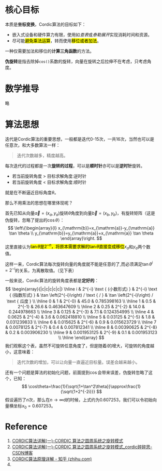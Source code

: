 # 核心目标
本质是**坐标变换**，Cordic算法的目标如下：
- 嵌入式设备和硬件算力有限，使用如*查表*或*泰勒展开*实现消耗时间和资源。
- 尽可能<mark>避免乘法运算</mark>，转而使用<mark>移位或者加法</mark>。

一种仅需要加法和移位的**计算三角函数**的方法。

**伪旋转**是指去除掉`cos()`系数的旋转，向量在旋转之后拉伸不在考虑，只考虑角度。

# 数学推导

略

# 算法思想

迭代是Cordic算法的重要思想，一般都是迭代0-15次，一共16次，当然也可以是任意次，和大多数算法一样：

> 迭代次数越多，精度越高。

每次迭代的过程都是一次**旋转的过程**，可以是**顺时针**亦可以是**逆时针**旋转。
- 若当前旋转角度 > 目标求解角度:逆时针
- 若当前旋转角度 < 目标求解角度:顺时针

就是在不断逼近目标角度$\theta$。

那么不用乘法的思想在哪里体现呢？

首先已知从向量$\vec{a}=(x_a,y_a)$旋转$\theta$角度到向量$\vec{b}=(x_b,y_b)$，有旋转矩阵（这是伪旋转，忽略了提出的$\cos\theta$）：
$$
\left\{\begin{array}{l}
x_{\mathrm{b}}=x_{\mathrm{a}}-y_{\mathrm{a}} \tan \theta \\
y_{\mathrm{b}}=y_{\mathrm{a}}+x_{\mathrm{a}} \tan \theta
\end{array}\right.
$$
这里直接认为<mark>$\tan\theta$是$2^{-n}$，将原本需要求解的$\tan\theta$​直接变成移位</mark>$x_a$和$y_a$​两个数值。

这样一来，Cordic算法每次旋转向量的角度就不能是任意的了,而必须满足$\tan\theta^i=2^{-i}$的关系，为离散取值。（见下表）

一般来说，Cordic算法的旋转角度表都是**定好的**：
$$
\begin{array}{|c|c|c|c|c|}
\hline i & 2^{-i} \text { (小数形式) } & 2^{-i} \text { (指数形式) } & \tan \left(2^{-i}\right) / \text { / } & \tan \left(2^{-i}\right) / \text { 瓜度 } \\
\hline 0 & 1 & 2^{-0} & 45.0 & 0.785398163 \\
\hline 1 & 0.5 & 2^{-1} & 26.6 & 0.463647609 \\
\hline 2 & 0.25 & 2^{-2} & 14.0 & 0.244978663 \\
\hline 3 & 0.125 & 2^{-3} & 7.1 & 0.124354995 \\
\hline 4 & 0.0625 & 2^{-4} & 3.6 & 0.062418810 \\
\hline 5 & 0.03125 & 2^{-5} & 1.8 & 0.031239833 \\
\hline 6 & 0.015625 & 2^{-6} & 0.9 & 0.015623729 \\
\hline 7 & 0.0078125 & 2^{-7} & 0.4 & 0.007812341 \\
\hline 8 & 0.00390625 & 2^{-8} & 0.2 & 0.003906230 \\
\hline 9 & 0.001953125 & 2^{-9} & 0.1 & 0.001953123 \\
\hline
\end{array}
$$
我们观察这个表，虽然不可旋转任意角度了，但是随着$i$的增大，可旋转的角度越小，这意味着：

> 迭代次数的增加，可以让向量一直逼近目标量。误差会越来越小。

还有一个问题是算法的初始化问题，前面提到$\cos$会带来误差，伪旋转忽略了这个，已知：
$$
\cos\theta=\frac{1}{\sqrt{1+\tan^2\theta}}\approx\frac{1}{\sqrt{1+2^{-2i}}}
$$
假设遍历了$n$次，那么在$n\rightarrow\infty$d的时候，上式约为$0.607253$，我们可以令初始向量横坐标$x_0=0.607253$。


# Reference
1. [CORDIC算法详解(一)-CORDIC 算法之圆周系统之旋转模式](https://cloud.tencent.com/developer/article/1651716)
1. [CORDIC算法详解(一)-CORDIC 算法之圆周系统之旋转模式_cordic碎碎思-CSDN博客](https://blog.csdn.net/Pieces_thinking/article/details/83512820)
1. [CORDIC算法原理详解 - 知乎 (zhihu.com)](https://zhuanlan.zhihu.com/p/384524393)
1. 

